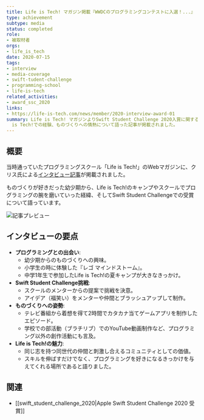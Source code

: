```yaml
---
title: Life is Tech! マガジン掲載『WWDCのプログラミングコンテストに入選！...』
type: achievement
subtype: media
status: completed
role:
- 被取材者
orgs:
- life_is_tech
date: 2020-07-15
tags:
- interview
- media-coverage
- swift-tudent-challenge
- programming-school
- life-is-tech
related_activities:
- award_ssc_2020
links:
- https://life-is-tech.com/news/member/2020-interview-award-01
summary: Life is Tech! マガジンよりSwift Student Challenge 2020入賞に関するインタビューを受け、プログラミングとの出会いやLife
  is Tech!での経験、ものづくりへの情熱について語った記事が掲載されました。
---
```

## 概要
当時通っていたプログラミングスクール「Life is Tech!」のWebマガジンに、クリス氏による[インタビュー記事](https://life-is-tech.com/news/member/2020-interview-award-01)が掲載されました。

ものづくりが好きだった幼少期から、Life is Tech!のキャンプやスクールでプログラミングの腕を磨いていった経緯、そしてSwift Student Challengeでの受賞について語っています。

![記事プレビュー](linked_assets/10_Achievements/media/life_is_tech_magazine_2020_07_15/life_is_tech_magazine_preview.jpg)

## インタビューの要点
- **プログラミングとの出会い**:
    - 幼少期からのものづくりへの興味。
    - 小学生の時に体験した『レゴ マインドストーム』。
    - 中学1年生で参加したLife is Tech!の夏キャンプが大きなきっかけ。
- **Swift Student Challenge挑戦**:
    - スクールのメンターからの提案で挑戦を決意。
    - アイデア（福笑い）をメンターや仲間とブラッシュアップして制作。
- **ものづくりへの姿勢**:
    - テレビ番組から着想を得て2時間でカタカナ当てゲームアプリを制作したエピソード。
    - 学校での部活動（ブラチリブ）でのYouTube動画制作など、プログラミング以外の創作活動にも言及。
- **Life is Tech!の魅力**:
    - 同じ志を持つ同世代の仲間と刺激し合えるコミュニティとしての価値。
    - スキルを伸ばすだけでなく、プログラミングを好きになるきっかけを与えてくれる場所であると語りました。

## 関連
- [[swift_student_challenge_2020|Apple Swift Student Challenge 2020 受賞]]
